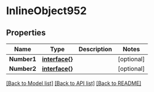 # InlineObject952

## Properties

Name | Type | Description | Notes
------------ | ------------- | ------------- | -------------
**Number1** | [**interface{}**](.md) |  | [optional] 
**Number2** | [**interface{}**](.md) |  | [optional] 

[[Back to Model list]](../README.md#documentation-for-models) [[Back to API list]](../README.md#documentation-for-api-endpoints) [[Back to README]](../README.md)


